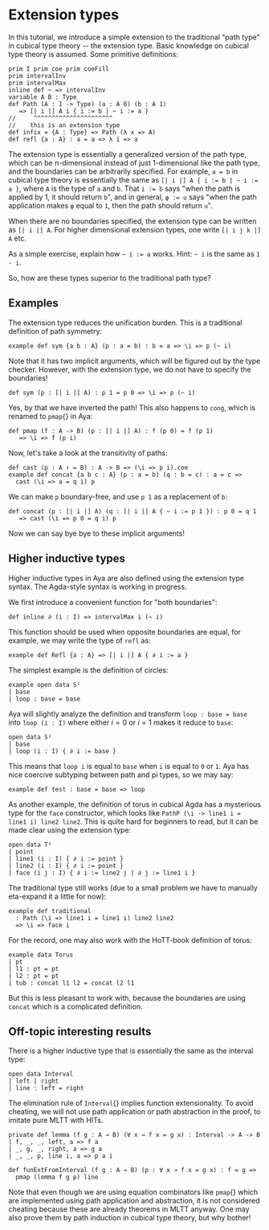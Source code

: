 # Extension types

In this tutorial, we introduce a simple extension to the traditional "path type"
in cubical type theory -- the extension type.
Basic knowledge on cubical type theory is assumed.
Some primitive definitions:

```aya
prim I prim coe prim coeFill
prim intervalInv
prim intervalMax
inline def ~ => intervalInv
variable A B : Type
def Path (A : I -> Type) (a : A 0) (b : A 1)
   => [| i |] A i { i := b | ~ i := a }
//     ^^^^^^^^^^^^^^^^^^^^^^
//    this is an extension type
def infix = {A : Type} => Path (λ x => A)
def refl {a : A} : a = a => λ i => a
```

The extension type is essentially a generalized version of the path type,
which can be n-dimensional instead of just 1-dimensional like the path type,
and the boundaries can be arbitrarily specified.
For example, `a = b` in cubical type theory is essentially the same as
`[| i |] A { i := b | ~ i := a }`, where `A` is the type of `a` and `b`.
That `i := b` says "when the path is applied by 1, it should return `b`",
and in general, `φ := u` says "when the path application makes `φ` equal to `1`,
then the path should return `u`".

When there are no boundaries specified, the extension type can be written as `[| i |] A`.
For higher dimensional extension types, one write `[| i j k |] A` etc.

As a simple exercise, explain how `~ i := a` works.
Hint: `~ i` is the same as `1 - i`.

So, how are these types superior to the traditional path type?

## Examples

The extension type reduces the unification burden.
This is a traditional definition of path symmetry:

```aya
example def sym {a b : A} (p : a = b) : b = a => \i => p (~ i)
```

Note that it has two implicit arguments, which will be figured out by the type checker.
However, with the extension type, we do not have to specify the boundaries!

```aya
def sym (p : [| i |] A) : p 1 = p 0 => \i => p (~ i)
```

Yes, by that we have inverted the path!
This also happens to `cong`, which is renamed to `pmap`{} in Aya:

```aya
def pmap (f : A -> B) (p : [| i |] A) : f (p 0) = f (p 1)
   => \i => f (p i)
```

Now, let's take a look at the transitivity of paths:

```aya
def cast (p : A ↑ = B) : A -> B => (\i => p i).coe
example def concat {a b c : A} (p : a = b) (q : b = c) : a = c =>
  cast (\i => a = q i) p
```

We can make `p` boundary-free, and use `p 1` as a replacement of `b`:

```aya
def concat (p : [| i |] A) (q : [| i |] A { ~ i := p 1 }) : p 0 = q 1
   => cast (\i => p 0 = q i) p
```

Now we can say bye bye to these implicit arguments!

## Higher inductive types

Higher inductive types in Aya are also defined using the extension type syntax.
The Agda-style syntax is working in progress.

We first introduce a convenient function for "both boundaries":

```aya
def inline ∂ (i : I) => intervalMax i (~ i)
```

This function should be used when opposite boundaries are equal,
for example, we may write the type of `refl` as:

```aya
example def Refl {a : A} => [| i |] A { ∂ i := a }
```

The simplest example is the definition of circles:

```aya
example open data S¹
| base
| loop : base = base
```

Aya will slightly analyze the definition and transform `loop : base = base`
into `loop (i : I)` where either $i = 0$ or $i = 1$ makes it reduce to `base`:

```aya
open data S¹
| base
| loop (i : I) { ∂ i := base }
```

This means that `loop i` is equal to `base` when `i` is equal to `0` or `1`.
Aya has nice coercive subtyping between path and pi types, so we may say:

```aya
example def test : base = base => loop
```

As another example, the definition of torus in cubical Agda has a mysterious
type for the `face` constructor, which looks like `PathP (\i -> line1 i = line1 i) line2 line2`.
This is quite hard for beginners to read, but it can be made clear using the extension type:

```aya
open data T²
| point
| line1 (i : I) { ∂ i := point }
| line2 (i : I) { ∂ i := point }
| face (i j : I) { ∂ i := line2 j | ∂ j := line1 i }
```

The traditional type still works
(due to a small problem we have to manually eta-expand it a little for now):

```aya
example def traditional
  : Path (\i => line1 i = line1 i) line2 line2
  => \i => face i
```

For the record, one may also work with the HoTT-book definition of torus:

```aya
example data Torus
| pt
| l1 : pt = pt
| l2 : pt = pt
| tub : concat l1 l2 = concat l2 l1
```

But this is less pleasant to work with, because the boundaries
are using `concat` which is a complicated definition.

## Off-topic interesting results

There is a higher inductive type that is essentially the same as the
interval type:

```aya
open data Interval
| left | right
| line : left = right
```

The elimination rule of `Interval`{} implies function extensionality.
To avoid cheating, we will not use path application or path abstraction
in the proof, to imitate pure MLTT with HITs.

```aya
private def lemma (f g : A → B) (∀ x → f x = g x) : Interval -> A -> B
| f, _, _, left, a => f a
| _, g, _, right, a => g a
| _, _, p, line i, a => p a i

def funExtFromInterval (f g : A → B) (p : ∀ x → f x = g x) : f = g =>
  pmap (lemma f g p) line
```

Note that even though we are using equation combinators like `pmap`{} which
are implemented using path application and abstraction,
it is not considered cheating because these are already theorems in MLTT anyway.
One may also prove them by path induction in cubical type theory, but why bother!
